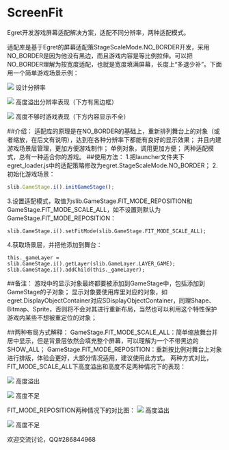 # ScreenFit
Egret开发游戏屏幕适配解决方案，适配不同分辨率，两种适配模式。

适配库是基于Egret的屏幕适配策StageScaleMode.NO_BORDER开发，采用NO_BORDER是因为他没有黑边，而且游戏内容是等比例拉伸。可以把NO_BORDER理解为按宽度适配，也就是宽度填满屏幕，长度上“多退少补”。下面用一个简单游戏场景示例：

![](https://github.com/eperfect/ScreenFit/blob/master/doc/img/1.jpg?raw=true)
设计分辨率

![](https://github.com/eperfect/ScreenFit/blob/master/doc/img/2.jpg?raw=true)
高度溢出分辨率表现（下方有黑边框）

![](https://github.com/eperfect/ScreenFit/blob/master/doc/img/3.jpg?raw=true)
高度不够时游戏表现（下方内容显示不全）

##介绍：
    适配库的原理是在NO_BORDER的基础上，重新排列舞台上的对象（或者缩放，在后文有说明），达到在各种分辨率下都能有良好的显示效果；
    并且内建游戏场景层管理，更加方便游戏制作；
    单例对象，调用更加方便；
    两种适配模式，总有一种适合你的游戏。
##使用方法：
1.把launcher文件夹下egret_loader.js中的适配策略修改为egret.StageScaleMode.NO_BORDER；
2.初始化游戏场景：
```javascript
slib.GameStage.i().initGameStage();
```

3.设置适配模式，取值为slib.GameStage.FIT_MODE_REPOSITION和GameStage.FIT_MODE_SCALE_ALL，如不设置则默认为GameStage.FIT_MODE_REPOSITION：
```
slib.GameStage.i().setFitMode(slib.GameStage.FIT_MODE_SCALE_ALL);
```
4.获取场景层，并把他添加到舞台：
```
this._gameLayer = slib.GameStage.i().getLayer(slib.GameLayer.LAYER_GAME);
slib.GameStage.i().addChild(this._gameLayer);
```
               
##备注：
    游戏中的显示对象最终都要被添加到GameStage中，包括添加到GameStage的子对象；
    显示对象要使用库里对应的对象，如egret.DisplayObjectContainer对应SDisplayObjectContainer，同理Shape、Bitmap、Sprite，否则将不会对其进行重新布局，当然也可以利用这个特性保护游戏内某些不想被重定位的对象；

##两种布局方式解释：
    GameStage.FIT_MODE_SCALE_ALL：简单缩放舞台并居中显示，但是背景层依然会填充整个屏幕，可以理解为一个不带黑边的SHOW_ALL；
    GameStage.FIT_MODE_REPOSITION：重新按比例对舞台上对象进行排版，体验会更好，大部分情况适用，建议使用此方式。
    两种方式对比，FIT_MODE_SCALE_ALL下高度溢出和高度不足两种情况下的表现：

![](https://github.com/eperfect/ScreenFit/blob/master/doc/img/11.jpg?raw=true)
高度溢出
    
![](https://github.com/eperfect/ScreenFit/blob/master/doc/img/22.jpg?raw=true)
高度不足

FIT_MODE_REPOSITION两种情况下的对比图：
![](https://github.com/eperfect/ScreenFit/blob/master/doc/img/33.jpg?raw=true)
高度溢出
    
![](https://github.com/eperfect/ScreenFit/blob/master/doc/img/44.jpg?raw=true)
高度不足

欢迎交流讨论，QQ#286844968
